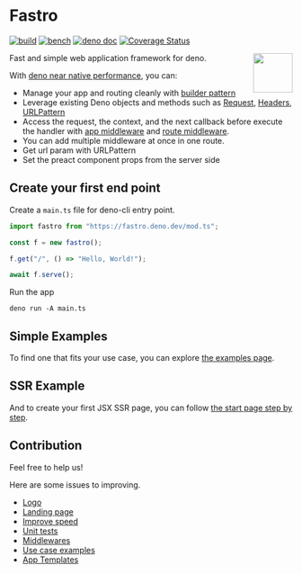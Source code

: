 # Fastro

[![build](https://github.com/fastrodev/fastro/actions/workflows/build.yml/badge.svg)](https://github.com/fastrodev/fastro/actions/workflows/build.yml)
[![bench](https://github.com/fastrodev/fastro/actions/workflows/bench.yml/badge.svg)](https://github.com/fastrodev/fastro/actions/workflows/bench.yml)
[![deno doc](https://doc.deno.land/badge.svg)](https://deno.land/x/fastro/mod.ts)
[![Coverage Status](https://coveralls.io/repos/github/fastrodev/fastro/badge.svg?branch=main)](https://coveralls.io/github/fastrodev/fastro?branch=main)

<img align="right" src="https://avatars.githubusercontent.com/u/84224795" height="70px">

Fast and simple web application framework for deno.

With [deno near native performance](https://fastro.deno.dev/docs/benchmarks),
you can:

- Manage your app and routing cleanly with
  [builder pattern](https://en.wikipedia.org/wiki/Builder_pattern)
- Leverage existing Deno objects and methods such as
  [Request](jsr:api?s=Request), [Headers](jsr:api?s=Headers),
  [URLPattern](https://developer.mozilla.org/en-US/docs/Web/API/URL_Pattern_API)
- Access the request, the context, and the next callback before execute the
  handler with
  [app middleware](https://github.com/fastrodev/fastro/blob/main/examples/app_middleware.ts)
  and
  [route middleware](https://github.com/fastrodev/fastro/blob/main/examples/route_middleware.ts).
- You can add multiple middleware at once in one route.
- Get url param with URLPattern
- Set the preact component props from the server side

## Create your first end point

Create a `main.ts` file for deno-cli entry point.

```ts
import fastro from "https://fastro.deno.dev/mod.ts";

const f = new fastro();

f.get("/", () => "Hello, World!");

await f.serve();
```

Run the app

```
deno run -A main.ts
```

## Simple Examples

To find one that fits your use case, you can explore
[the examples page](https://github.com/fastrodev/fastro/tree/main/examples).

## SSR Example

And to create your first JSX SSR page, you can follow
[the start page step by step](https://fastro.deno.dev/docs/start).

## Contribution

Feel free to help us!

Here are some issues to improving.

- [Logo](https://avatars.githubusercontent.com/u/84224795)
- [Landing page](https://github.com/fastrodev/fastro/tree/main/modules/web)
- [Improve speed](https://github.com/fastrodev/fastro/blob/main/docs/benchmarks.md)
- [Unit tests](https://github.com/fastrodev/fastro/tree/main/http)
- [Middlewares](https://github.com/fastrodev/fastro/tree/main/middleware)
- [Use case examples](https://github.com/fastrodev/fastro/tree/main/examples)
- [App Templates](https://github.com/fastrodev/template)
